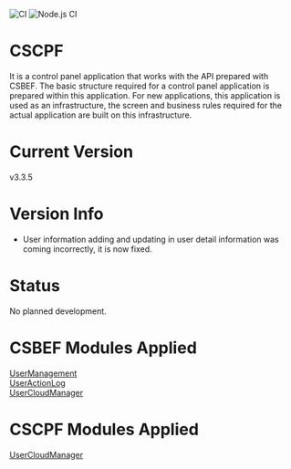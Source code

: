 ![CI](https://github.com/mkurak/CSCPF/workflows/CI/badge.svg)
![Node.js CI](https://github.com/mkurak/CSCPF/workflows/Node.js%20CI/badge.svg)

# CSCPF
It is a control panel application that works with the API prepared with CSBEF. The basic structure required for a control panel application is prepared within this application. For new applications, this application is used as an infrastructure, the screen and business rules required for the actual application are built on this infrastructure.

# Current Version
v3.3.5

# Version Info
- User information adding and updating in user detail information was coming incorrectly, it is now fixed.

# Status
No planned development.

# CSBEF Modules Applied
[UserManagement](https://github.com/mkurak/CSBEF.Module.UserManagement)
<br>
[UserActionLog](https://github.com/mkurak/CSBEF.Module.UserActionLog)
<br>
[UserCloudManager](https://github.com/mkurak/CSBEF.Module.UserCloudManager)

# CSCPF Modules Applied
[UserCloudManager](https://github.com/mkurak/CSCPF.Module.UserCloudManager)
